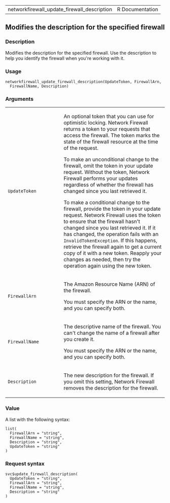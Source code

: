 <table style="width: 100%;">
<tbody>
<tr class="odd">
<td>networkfirewall_update_firewall_description</td>
<td style="text-align: right;">R Documentation</td>
</tr>
</tbody>
</table>

## Modifies the description for the specified firewall

### Description

Modifies the description for the specified firewall. Use the description
to help you identify the firewall when you're working with it.

### Usage

    networkfirewall_update_firewall_description(UpdateToken, FirewallArn,
      FirewallName, Description)

### Arguments

<table>
<colgroup>
<col style="width: 35%" />
<col style="width: 65%" />
</colgroup>
<tbody>
<tr class="odd">
<td><code
id="networkfirewall_update_firewall_description_:_UpdateToken">UpdateToken</code></td>
<td><p>An optional token that you can use for optimistic locking.
Network Firewall returns a token to your requests that access the
firewall. The token marks the state of the firewall resource at the time
of the request.</p>
<p>To make an unconditional change to the firewall, omit the token in
your update request. Without the token, Network Firewall performs your
updates regardless of whether the firewall has changed since you last
retrieved it.</p>
<p>To make a conditional change to the firewall, provide the token in
your update request. Network Firewall uses the token to ensure that the
firewall hasn't changed since you last retrieved it. If it has changed,
the operation fails with an <code>InvalidTokenException</code>. If this
happens, retrieve the firewall again to get a current copy of it with a
new token. Reapply your changes as needed, then try the operation again
using the new token.</p></td>
</tr>
<tr class="even">
<td><code
id="networkfirewall_update_firewall_description_:_FirewallArn">FirewallArn</code></td>
<td><p>The Amazon Resource Name (ARN) of the firewall.</p>
<p>You must specify the ARN or the name, and you can specify
both.</p></td>
</tr>
<tr class="odd">
<td><code
id="networkfirewall_update_firewall_description_:_FirewallName">FirewallName</code></td>
<td><p>The descriptive name of the firewall. You can't change the name
of a firewall after you create it.</p>
<p>You must specify the ARN or the name, and you can specify
both.</p></td>
</tr>
<tr class="even">
<td><code
id="networkfirewall_update_firewall_description_:_Description">Description</code></td>
<td><p>The new description for the firewall. If you omit this setting,
Network Firewall removes the description for the firewall.</p></td>
</tr>
</tbody>
</table>

### Value

A list with the following syntax:

    list(
      FirewallArn = "string",
      FirewallName = "string",
      Description = "string",
      UpdateToken = "string"
    )

### Request syntax

    svc$update_firewall_description(
      UpdateToken = "string",
      FirewallArn = "string",
      FirewallName = "string",
      Description = "string"
    )

